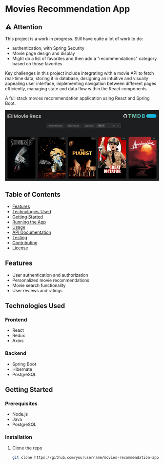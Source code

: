 # Movies Recommendation App
## ⚠️ Attention
This project is a work in progress. Still have quite a lot of work to do:
- authentication, with Spring Security
- Movie page design and display
- Might do a list of favorites and then add a "recommendations" category based on those favorites

Key challenges in this project include integrating with a movie API to fetch real-time data, storing it in database, designing an intuitive and visually appealing user interface, implementing navigation between different pages efficiently, managing state and data flow within the React components.

A full stack movies recommendation application using React and Spring Boot.

![Screenshot](./docs/hub.png)

## Table of Contents
- [Features](#features)
- [Technologies Used](#technologies-used)
- [Getting Started](#getting-started)
- [Running the App](#running-the-app)
- [Usage](#usage)
- [API Documentation](#api-documentation)
- [Testing](#testing)
- [Contributing](#contributing)
- [License](#license)

## Features
- User authentication and authorization
- Personalized movie recommendations
- Movie search functionality
- User reviews and ratings

## Technologies Used
### Frontend
- React
- Redux
- Axios

### Backend
- Spring Boot
- Hibernate
- PostgreSQL

## Getting Started
### Prerequisites
- Node.js
- Java
- PostgreSQL

### Installation
1. Clone the repo
   ```bash
   git clone https://github.com/yourusername/movies-recommendation-app.git
